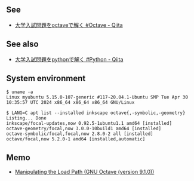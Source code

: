 ## See
- [大学入試問題をoctaveで解く #Octave - Qiita](https://qiita.com/reodon/items/fd0f0bd381ce92f1b886)

## See also
- [大学入試問題をpythonで解く #Python - Qiita](https://qiita.com/tonkoarimoto/items/5da77c98fe33b53b3c43)

## System environment

```ShellSession
$ uname -a
Linux myubuntu 5.15.0-107-generic #117~20.04.1-Ubuntu SMP Tue Apr 30 10:35:57 UTC 2024 x86_64 x86_64 x86_64 GNU/Linux

$ LANG=C apt list --installed inkscape octave{,-symbolic,-geometry}
Listing... Done
inkscape/focal-updates,now 0.92.5-1ubuntu1.1 amd64 [installed]
octave-geometry/focal,now 3.0.0-10build1 amd64 [installed]
octave-symbolic/focal,focal,now 2.8.0-2 all [installed]
octave/focal,now 5.2.0-1 amd64 [installed,automatic]
```

## Memo
- [Manipulating the Load Path (GNU Octave (version 9.1.0))](https://docs.octave.org/v9.1.0/Manipulating-the-Load-Path.html)

